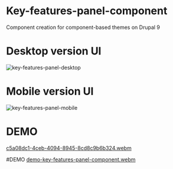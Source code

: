 # Key-features-panel-component
Component creation for component-based themes on Drupal 9

# Desktop version UI
![key-features-panel-desktop](https://user-images.githubusercontent.com/82159946/190926606-186451a2-8760-48c2-b6aa-a9a83894652c.png)

# Mobile version UI
![key-features-panel-mobile](https://user-images.githubusercontent.com/82159946/190926679-c8784f87-46e1-4f19-8f5c-651badd3433f.png)

# DEMO
[c5a08dc1-4ceb-4094-8945-8cd8c9b6b324.webm](https://user-images.githubusercontent.com/82159946/190926845-823852eb-cfe5-4a4e-9dc4-b3633bf4aaf8.webm)

#DEMO
[demo-key-features-panel-component.webm](https://user-images.githubusercontent.com/82159946/190940628-87aa6a12-0ca9-47fd-8f3f-4b910dec4be1.webm)
